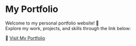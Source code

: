 # My Portfolio

Welcome to my personal portfolio website! 🚀  
Explore my work, projects, and skills through the link below:

🔗 [Visit My Portfolio](https://osama-ahmed-portfolio.vercel.app/)
